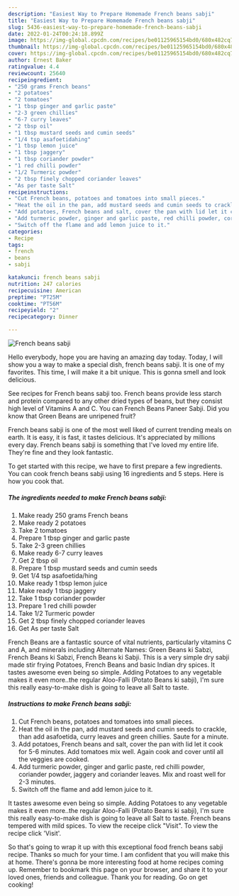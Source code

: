 ```yaml
---
description: "Easiest Way to Prepare Homemade French beans sabji"
title: "Easiest Way to Prepare Homemade French beans sabji"
slug: 5436-easiest-way-to-prepare-homemade-french-beans-sabji
date: 2022-01-24T00:24:18.899Z
image: https://img-global.cpcdn.com/recipes/be01125965154bd0/680x482cq70/french-beans-sabji-recipe-main-photo.jpg
thumbnail: https://img-global.cpcdn.com/recipes/be01125965154bd0/680x482cq70/french-beans-sabji-recipe-main-photo.jpg
cover: https://img-global.cpcdn.com/recipes/be01125965154bd0/680x482cq70/french-beans-sabji-recipe-main-photo.jpg
author: Ernest Baker
ratingvalue: 4.4
reviewcount: 25640
recipeingredient:
- "250 grams French beans"
- "2 potatoes"
- "2 tomatoes"
- "1 tbsp ginger and garlic paste"
- "2-3 green chillies"
- "6-7 curry leaves"
- "2 tbsp oil"
- "1 tbsp mustard seeds and cumin seeds"
- "1/4 tsp asafoetidahing"
- "1 tbsp lemon juice"
- "1 tbsp jaggery"
- "1 tbsp coriander powder"
- "1 red chilli powder"
- "1/2 Turmeric powder"
- "2 tbsp finely chopped coriander leaves"
- "As per taste Salt"
recipeinstructions:
- "Cut French beans, potatoes and tomatoes into small pieces."
- "Heat the oil in the pan, add mustard seeds and cumin seeds to crackle, than add asafoetida, curry leaves and green chillies. Saute for a minute."
- "Add potatoes, French beans and salt, cover the pan with lid let it cook for 5-6 minutes. Add tomatoes mix well. Again cook and cover until all the veggies are cooked."
- "Add turmeric powder, ginger and garlic paste, red chilli powder, coriander powder, jaggery and coriander leaves. Mix and roast well for 2-3 minutes."
- "Switch off the flame and add lemon juice to it."
categories:
- Recipe
tags:
- french
- beans
- sabji

katakunci: french beans sabji 
nutrition: 247 calories
recipecuisine: American
preptime: "PT25M"
cooktime: "PT56M"
recipeyield: "2"
recipecategory: Dinner

---
```



![French beans sabji](https://img-global.cpcdn.com/recipes/be01125965154bd0/680x482cq70/french-beans-sabji-recipe-main-photo.jpg)

Hello everybody, hope you are having an amazing day today. Today, I will show you a way to make a special dish, french beans sabji. It is one of my favorites. This time, I will make it a bit unique. This is gonna smell and look delicious.

See recipes for French beans sabji too. French beans provide less starch and protein compared to any other dried types of beans, but they consist high level of Vitamins A and C. You can French Beans Paneer Sabji. Did you know that Green Beans are unripened fruit?

French beans sabji is one of the most well liked of current trending meals on earth. It is easy, it is fast, it tastes delicious. It's appreciated by millions every day. French beans sabji is something that I've loved my entire life. They're fine and they look fantastic.


To get started with this recipe, we have to first prepare a few ingredients. You can cook french beans sabji using 16 ingredients and 5 steps. Here is how you cook that.

<!--inarticleads1-->

##### The ingredients needed to make French beans sabji:

1. Make ready 250 grams French beans
1. Make ready 2 potatoes
1. Take 2 tomatoes
1. Prepare 1 tbsp ginger and garlic paste
1. Take 2-3 green chillies
1. Make ready 6-7 curry leaves
1. Get 2 tbsp oil
1. Prepare 1 tbsp mustard seeds and cumin seeds
1. Get 1/4 tsp asafoetida/hing
1. Make ready 1 tbsp lemon juice
1. Make ready 1 tbsp jaggery
1. Take 1 tbsp coriander powder
1. Prepare 1 red chilli powder
1. Take 1/2 Turmeric powder
1. Get 2 tbsp finely chopped coriander leaves
1. Get As per taste Salt


French Beans are a fantastic source of vital nutrients, particularly vitamins C and A, and minerals including Alternate Names: Green Beans ki Sabzi, French Beans ki Sabzi, French Beans ki Sabji. This is a very simple dry sabji made stir frying Potatoes, French Beans and basic Indian dry spices. It tastes awesome even being so simple. Adding Potatoes to any vegetable makes it even more..the regular Aloo-Falli (Potato Beans ki sabji), I&#39;m sure this really easy-to-make dish is going to leave all Salt to taste. 

<!--inarticleads2-->

##### Instructions to make French beans sabji:

1. Cut French beans, potatoes and tomatoes into small pieces.
1. Heat the oil in the pan, add mustard seeds and cumin seeds to crackle, than add asafoetida, curry leaves and green chillies. Saute for a minute.
1. Add potatoes, French beans and salt, cover the pan with lid let it cook for 5-6 minutes. Add tomatoes mix well. Again cook and cover until all the veggies are cooked.
1. Add turmeric powder, ginger and garlic paste, red chilli powder, coriander powder, jaggery and coriander leaves. Mix and roast well for 2-3 minutes.
1. Switch off the flame and add lemon juice to it.


It tastes awesome even being so simple. Adding Potatoes to any vegetable makes it even more..the regular Aloo-Falli (Potato Beans ki sabji), I&#39;m sure this really easy-to-make dish is going to leave all Salt to taste. French beans tempered with mild spices. To view the receipe click &#34;Visit&#34;. To view the recipe click &#39;Visit&#39;. 

So that's going to wrap it up with this exceptional food french beans sabji recipe. Thanks so much for your time. I am confident that you will make this at home. There's gonna be more interesting food at home recipes coming up. Remember to bookmark this page on your browser, and share it to your loved ones, friends and colleague. Thank you for reading. Go on get cooking!
